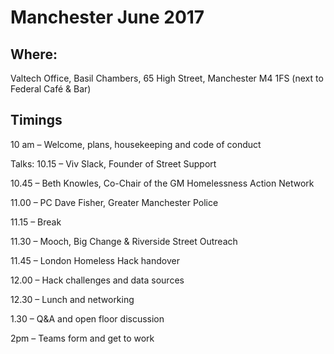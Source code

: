 # Manchester June 2017

## Where: 
Valtech Office, Basil Chambers, 65 High Street, Manchester M4 1FS (next to Federal Café & Bar)

## Timings
10 am – Welcome, plans, housekeeping and code of conduct

Talks:
10.15 – Viv Slack, Founder of Street Support

10.45 – Beth Knowles, Co-Chair of the GM Homelessness Action Network

11.00 – PC Dave Fisher, Greater Manchester Police

11.15 – Break

11.30 – Mooch, Big Change & Riverside Street Outreach

11.45 – London Homeless Hack handover

12.00 – Hack challenges and data sources

12.30 – Lunch and networking

1.30 – Q&A and open floor discussion

2pm – Teams form and get to work

